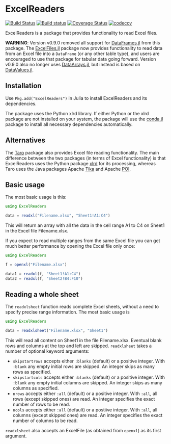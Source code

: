 # ExcelReaders

[![Build Status](https://travis-ci.org/queryverse/ExcelReaders.jl.svg?branch=master)](https://travis-ci.org/queryverse/ExcelReaders.jl)
[![Build status](https://ci.appveyor.com/api/projects/status/v7b60gfrg65qkqt5/branch/master?svg=true)](https://ci.appveyor.com/project/queryverse/excelreaders-jl/branch/master)
[![Coverage Status](https://coveralls.io/repos/queryverse/ExcelReaders.jl/badge.svg)](https://coveralls.io/r/queryverse/ExcelReaders.jl)
[![codecov](https://codecov.io/gh/queryverse/ExcelReaders.jl/branch/master/graph/badge.svg)](https://codecov.io/gh/queryverse/ExcelReaders.jl)

ExcelReaders is a package that provides functionality to read Excel files.

**WARNING**: Version v0.9.0 removed all support for [DataFrames.jl](https://github.com/JuliaData/DataFrames.jl)
from this package. The [ExcelFiles.jl](https://github.com/queryverse/ExcelFiles.jl)
package now provides functionality to read data from an Excel file into
a ``DataFrame`` (or any other table type), and users are encouraged to use
that package for tabular data going forward. Version v0.9.0 also no longer
uses [DataArrays.jl](https://github.com/JuliaStats/DataArrays.jl), but instead
is based on [DataValues.jl](https://github.com/queryverse/DataValues.jl).

## Installation

Use ``Pkg.add("ExcelReaders")`` in Julia to install ExcelReaders and its dependencies.

The package uses the Python xlrd library. If either Python or the xlrd package are not installed on your system, the package will use the [conda.jl](https://github.com/Luthaf/Conda.jl) package to install all necessary dependencies automatically.

## Alternatives

The [Taro](https://github.com/aviks/Taro.jl) package also provides Excel file reading functionality. The main difference between the two packages (in terms of Excel functionality) is that ExcelReaders uses the Python package [xlrd](https://github.com/python-excel/xlrd) for its processing, whereas Taro uses the Java packages Apache [Tika](http://tika.apache.org/) and Apache [POI](http://poi.apache.org/).

## Basic usage

The most basic usage is this:

````julia
using ExcelReaders

data = readxl("Filename.xlsx", "Sheet1!A1:C4")
````

This will return an array with all the data in the cell range A1 to C4 on Sheet1 in the Excel file Filename.xlsx.

If you expect to read multiple ranges from the same Excel file you can get much better performance by opening the Excel file only once:

````julia
using ExcelReaders

f = openxl("Filename.xlsx")

data1 = readxl(f, "Sheet1!A1:C4")
data2 = readxl(f, "Sheet2!B4:F10")
````

## Reading a whole sheet

The ``readxlsheet`` function reads complete Excel sheets, without a need to specify precise range information. The most basic usage is

````julia
using ExcelReaders

data = readxlsheet("Filename.xlsx", "Sheet1")
````

This will read all content on Sheet1 in the file Filename.xlsx. Eventual blank rows and columns at the top and left are skipped. ``readxlsheet`` takes a number of optional keyword arguments:

- ``skipstartrows`` accepts either ``:blanks`` (default) or a positive integer. With ``:blank`` any empty initial rows are skipped. An integer skips as many rows as specified.
- ``skipstartcols`` accepts either ``:blanks`` (default) or a positive integer. With ``:blank`` any empty initial columns are skipped. An integer skips as many columns as specified.
- ``nrows`` accepts either ``:all`` (default) or a positive integer. With ``:all``, all rows (except skipped ones) are read. An integer specifies the exact number of rows to be read.
- ``ncols`` accepts either ``:all`` (default) or a postiive integer. With ``:all``, all columns (except skipped ones) are read. An integer specifies the exact number of columns to be read.

``readxlsheet`` also accepts an ExcelFile (as obtained from ``openxl``) as its first argument.
